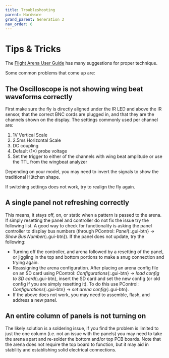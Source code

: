 ```yaml
---
title: Troubleshooting
parent: Hardware
grand_parent: Generation 3
nav_order: 6
---
```


# Tips & Tricks

The [Flight Arena User Guide]({{site.baseurl}}/Generation%203/Software/docs/g2-user-guide.html) has many suggestions for proper technique.

Some common problems that come up are:

## The Oscilloscope is not showing wing beat waveforms correctly

First make sure the fly is directly aligned under the IR LED and above the IR sensor, that the correct BNC cords are plugged in, and that they are the channels shown on the display. The settings commonly used per channel are:

1. 1V Vertical Scale
1. 2.5ms Horizontal Scale
1. DC coupling
1. Default (1×) probe voltage
1. Set the trigger to either of the channels with wing beat amplitude or use the TTL from the wingbeat analyzer

Depending on your model, you may need to invert the signals to show the traditional Hütchen shape.

If switching settings does not work, try to realign the fly again.

## A single panel not refreshing correctly

This means, it stays off, on, or static when a pattern is passed to the arena. If simply resetting the panel and controller do not fix the issue try the following list. A good way to check for functionality is asking the panel controller to display bus numbers (through PControl: *Panel*{:.gui-btn} → *Show Bus Number*{:.gui-btn}). If the panel does not update, try the following:

- Turning off the controller, and arena followed by a resetting of the panel, or jiggling in the top and bottom portions to make a snug connection and trying again.
- Reassigning the arena configuration. After placing an arena config file on an SD card using PControl: *Configurations*{:.gui-btn} → *load config to SD card*{:.gui-btn}, insert the SD card and set the new config (or old config if you are simply resetting it). To do this use PControl: *Configurations*{:.gui-btn} → *set arena config*{:.gui-btn}.
- If the above does not work, you may need to assemble, flash, and address a new panel.

## An entire column of panels is not turning on

The likely solution is a soldering issue, if you find the problem is limited to just the one column (i.e. not an issue with the panels) you may need to take the arena apart and re-solder the bottom and/or top PCB boards. Note that the arena does not require the top board to function, but it may aid in stability and establishing solid electrical connections.
